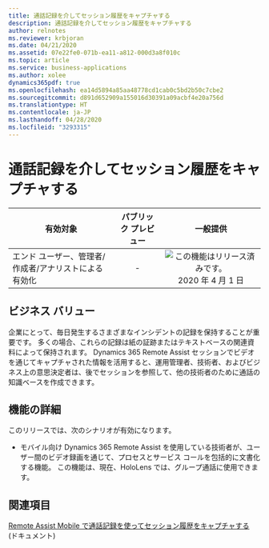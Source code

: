 ```yaml
---
title: 通話記録を介してセッション履歴をキャプチャする
description: 通話記録を介してセッション履歴をキャプチャする
author: relnotes
ms.reviewer: krbjoran
ms.date: 04/21/2020
ms.assetid: 07e22fe0-071b-ea11-a812-000d3a8f010c
ms.topic: article
ms.service: business-applications
ms.author: xolee
dynamics365pdf: true
ms.openlocfilehash: ea14d5894a85aa48778cd1cab0c5bd2b50c7cbe2
ms.sourcegitcommit: d891d652909a155016d30391a09acbf4e20a756d
ms.translationtype: HT
ms.contentlocale: ja-JP
ms.lasthandoff: 04/28/2020
ms.locfileid: "3293315"
---
```

# <a name="capture-session-history-through-call-recordings"></a>通話記録を介してセッション履歴をキャプチャする


| 有効対象    |  パブリック プレビュー | 一般提供 | 
| ---------- | :----------: |:----------: |
|エンド ユーザー、管理者/作成者/アナリストによる有効化|-| ![この機能はリリース済みです。](/dynamics365-release-plan/media/green-checkmark.png "この機能はリリース済みです。") 2020 年 4 月 1 日|


## <a name="business-value"></a>ビジネス バリュー
<!-- bv start -->
企業にとって、毎日発生するさまざまなインシデントの記録を保持することが重要です。 多くの場合、これらの記録は紙の証跡またはテキストベースの関連資料によって保持されます。 Dynamics 365 Remote Assist セッションでビデオを通じてキャプチャされた情報を活用すると、運用管理者、技術者、およびビジネス上の意思決定者は、後でセッションを参照して、他の技術者のために通話の知識ベースを作成できます。
<!-- bv end -->



## <a name="feature-details"></a>機能の詳細
<!--feature detail start -->
このリリースでは、次のシナリオが有効になります。
 
- モバイル向け Dynamics 365 Remote Assist を使用している技術者が、ユーザー間のビデオ録画を通じて、プロセスとサービス コールを包括的に文書化する機能。 この機能は、現在、HoloLens では、グループ通話に使用できます。
<!--feature detail end -->










## <a name="see-also"></a>関連項目

<!--docs start-->
[Remote Assist Mobile で通話記録を使ってセッション履歴をキャプチャする](https://docs.microsoft.com/dynamics365/mixed-reality/remote-assist/mobile-app/call-recording) (ドキュメント)
<!--docs end-->
